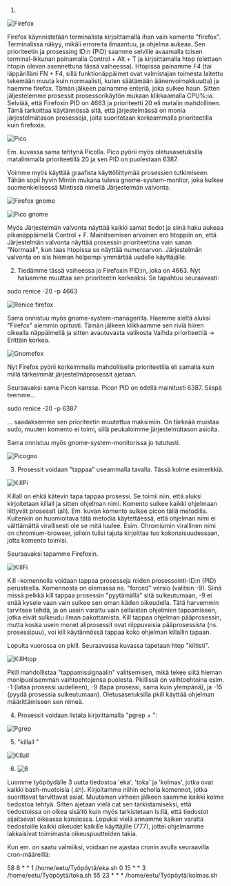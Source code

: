 1.

![Firefox](https://user-images.githubusercontent.com/72074501/117159114-b237d500-adc8-11eb-83c1-9423941e9c46.png)

Firefox käynnistetään terminalista kirjoittamalla ihan vain komento "firefox". Terminalissa näkyy, mikäli erroreita ilmaantuu, ja ohjelma aukeaa. Sen prioriteetin
ja prosessing ID:n (PID) saamme selville avaamalla toisen terminal-ikkunan painamalla Control + Alt + T ja kirjoittamalla htop (olettaen htopin olevan asennettuna
tässä vaiheessa). Htopissa painamme F4 (tai läppärilläni FN + F4, sillä funktionäppäimet ovat valmistajan toimesta laitettu tekemään muuta kuin normaalisti, kuten
säätämään äänenvoimakkuutta) ja haemme firefox. Tämän jälkeen painamme enteriä, joka sulkee haun. Sitten jäljestelemme prosessit prosessorikäytön mukaan
klikkaamalla CPU%:ia. Selviää, että Firefoxin PID on 4663 ja prioriteetti 20 eli matalin mahdollinen. Tämä tarkoittaa käytännössä sitä, että järjestelmässä on monia
järjestelmätason prosesseja, joita suoritetaan korkeammalla prioriteetilla kuin firefoxia.

![Pico](https://user-images.githubusercontent.com/72074501/117160108-8406c500-adc9-11eb-8652-d11fa5c9ca37.png)

Em. kuvassa sama tehtynä Picolla. Pico pyörii myös oletusasetuksilla matalimmalla prioriteetillä 20 ja sen PID on puolestaan 6387.

Voimme myös käyttää graafista käyttöliittymää prosessien tutkimiseen. Tähän sopii hyvin Mintin mukana tuleva gnome-system-monitor, joka kulkee suomenkielisessä Mintissä nimellä Järjestelmän valvonta. 

![Firefox gnome](https://user-images.githubusercontent.com/72074501/117160644-f677a500-adc9-11eb-83d5-337c73ee224b.png)

![Pico gnome](https://user-images.githubusercontent.com/72074501/117160654-f8d9ff00-adc9-11eb-8e78-f772138f6256.png)

Myös Järjestelmän valvonta näyttää kaikki samat tiedot ja siinä haku aukeaa pikanäppäimellä Control + F. Mainitsemisen arvoinen ero htoppiin on, että Järjestelmän valvonta näyttää prosessin prioriteettina vain sanan "Normaali", kun taas htopissa se näyttää numeroarvon. Järjestelmän valvonta on siis hieman helpompi ymmärtää uudelle käyttäjälle.


2. Tiedämme tässä vaiheessa jo Firefoxin PID:in, joka on 4663. Nyt haluamme muuttaa sen prioriteetin korkeaksi. Se tapahtuu seuraavasti:

sudo renice -20 -p 4663

![Renice firefox](https://user-images.githubusercontent.com/72074501/117162431-6dfa0400-adcb-11eb-99ce-97bf7a2906c8.png)

Sama onnistuu myös gnome-system-managerilla. Haemme sieltä aluksi "Firefox" aiemmin opitusti. Tämän jälkeen klikkaamme sen riviä hiiren oikealla näppäimellä ja sitten avautuvasta valikosta Vaihda prioriteettiä -> Erittäin korkea.

![Gnomefox](https://user-images.githubusercontent.com/72074501/117162770-be716180-adcb-11eb-8040-0c26c1099a3f.png)

Nyt Firefox pyörii korkeimmalla mahdollisella prioriteetilla eli samalla kuin millä tärkeimmät järjestelmäprosessit ajetaan.

Seuraavaksi sama Picon kanssa. Picon PID on edellä mainitusti 6387. Siispä teemme...

sudo renice -20 -p 6387

... saadaksemme sen prioriteetin muutettua maksimiin. On tärkeää muistaa sudo, muuten komento ei toimi, sillä peukaloimme järjestelmätason asioita. 

Sama onnistuu myös gnome-system-monitorissa jo tututusti. 

![Picogno](https://user-images.githubusercontent.com/72074501/117163516-64bd6700-adcc-11eb-8400-8d9f77b011cd.png)


3. Prosessit voidaan "tappaa" useammalla tavalla. Tässä kolme esimerkkiä. 

![KillPi](https://user-images.githubusercontent.com/72074501/117175428-83752b00-add7-11eb-80a1-5ad246b3e452.png)

Killall on ehkä kätevin tapa tappaa prosessi. Se toimii niin, että aluksi kirjoitetaan killall ja sitten ohjelman nimi. Komento sulkee kaikki ohjelmaan liittyvät prosessit (all). Em. kuvan komento sulkee picon tällä metodilla. Kuitenkin on huomioitava tätä metodia käytettäessä, että ohjelman nimi ei välttämättä virallisesti ole se mitä luulee. Esim. Chromiumin virallinen nimi on chromium-browser, jolloin tulisi tajuta kirjoittaa tuo kokonaisuudessaan, jotta komento toimisi. 

Seuraavaksi tapamme Firefoxin.

![KillFi](https://user-images.githubusercontent.com/72074501/117176303-6bea7200-add8-11eb-9195-34be58db23c7.png)

Kill -komennolla voidaan tappaa prosesseja niiden prosessointi-ID:n (PID) perusteella. Komennosta on olemassa ns. "forced" versio (valitsin -9). Siinä missä pelkkä kill tappaa prosessin "pyytämällä" sitä sulkeutumaan, -9 ei enää kysele vaan vain sulkee sen oman käden oikeudella. Tätä harvemmin tarvitsee tehdä, ja on usein varattu vain sellaisten ohjelmien tappamiseen, jotka eivät sulkeudu ilman pakottamista. Kill tappaa ohjelman pääprosessin, mutta koska usein monet aliprosessit ovat riippuvaisia pääprosessista (ns. prosessipuu), voi kill käytännössä tappaa koko ohjelman killallin tapaan. 

Lopulta vuorossa on pkill. Seuraavassa kuvassa tapetaan htop "kiltisti". 

![KillHtop](https://user-images.githubusercontent.com/72074501/117177252-7b1def80-add9-11eb-8fbf-7ff54030c597.png)

Pkill mahdollistaa "tappamissignaalin" valitsemisen, mikä tekee siitä hieman monipuolisemman vaihtoehtojensa puolesta. Pkillissä on vaihtoehtoina esim. -1 (lataa prosessi uudelleen), -9 (tapa prosessi, sama kuin ylempänä), ja -15 (pyydä prosessia sulkeutumaan). Oletusasetuksilla pkill käyttää ohjelman määrittämiseen sen nimeä.


4. Prosessit voidaan listata kirjoittamalla "pgrep + <ohjelman nimi>":

![Pgrep](https://user-images.githubusercontent.com/72074501/117181580-1022e780-adde-11eb-9f47-a307f81af708.png)


5. "killall <ohjelma1> <ohjelma2>"

![Killall](https://user-images.githubusercontent.com/72074501/117182006-80ca0400-adde-11eb-8114-380c50a4cce5.png)


6. ![6](https://user-images.githubusercontent.com/72074501/117187022-22a01f80-ade4-11eb-95e8-413fa5c46673.png)

Luomme työpöydälle 3 uutta tiedostoa 'eka', 'toka' ja 'kolmas', jotka ovat kaikki bash-muotoisia (.sh). Kirjoitamme niihin echolla komennot, jotka suorittavat tarvittavat asiat. Muutaman virheen jälkeen saamme kaikki kolme tiedostoa tehtyä. Sitten ajetaan vielä cat sen tarkistamiseksi, että tiedostoissa on oikea sisältö kuin myös tarkistetaan ls:llä, että tiedostot sijaitsevat oikeassa kansiossa. Lopuksi vielä annamme kaiken varalta tiedostoille kaikki oikeudet kaikille käyttäjille (777), jottei ohjelmamme lakkaisivat toimimasta oikeuspuutteiden takia. 

Kun em. on saatu valmiiksi, voidaan ne ajastaa cronin avulla seuraavilla cron-määreillä:

58 8 * * 1 /home/eetu/Työpöytä/eka.sh
0 15 * * 3 /home/eetu/Työpöytä/toka.sh
55 23 * * * /home/eetu/Työpöytä/kolmas.sh
